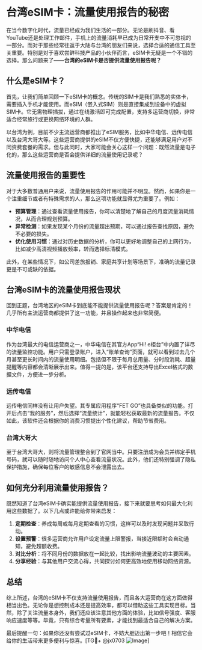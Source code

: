 # 台湾eSIM卡：流量使用报告的秘密

在当今数字化时代，流量已经成为我们生活的一部分。无论是刷抖音、看YouTube还是处理工作邮件，手机上的流量消耗早已成为日常开支中不可忽视的一部分。而对于那些经常往返于大陆与台湾的朋友们来说，选择合适的通信工具至关重要。特别是对于喜欢尝鲜科技产品的小伙伴而言，eSIM卡无疑是一个不错的选择。那么问题来了——**台湾的eSIM卡是否提供流量使用报告呢？**

## 什么是eSIM卡？

首先，让我们简单回顾一下eSIM卡的概念。传统的SIM卡是我们熟悉的实体卡，需要插入手机才能使用。而eSIM（嵌入式SIM）则是直接集成到设备中的虚拟SIM卡。它无需物理插拔，通过在线激活即可完成配置，支持多运营商切换，非常适合经常旅行或更换网络环境的人群。

以台湾为例，目前不少主流运营商都推出了eSIM服务，比如中华电信、远传电信以及台湾大哥大等。这些运营商提供的eSIM不仅方便快捷，还能够满足用户对不同资费套餐的需求。但与此同时，大家可能会关心这样一个问题：既然流量是电子化的，那么这些运营商是否会提供详细的流量使用记录呢？

## 流量使用报告的重要性

对于大多数普通用户来说，流量使用报告的作用可能并不明显。然而，如果你是一个注重细节或者有特殊需求的人，那么这项功能就显得尤为重要了。例如：

- **预算管理**：通过查看流量使用报告，你可以清楚地了解自己的月度流量消耗情况，从而合理规划预算。
- **异常检测**：如果发现某个月份的流量超出预期，可以通过报告查找原因，避免不必要的损失。
- **优化使用习惯**：通过对历史数据的分析，你可以更好地调整自己的上网行为，比如减少高清视频播放频率，转而选择标清模式。

此外，在某些情况下，如公司差旅报销、家庭共享计划等场景下，准确的流量记录更是不可或缺的依据。

## 台湾eSIM卡的流量使用报告现状

回到正题，台湾地区的eSIM卡到底能不能提供流量使用报告呢？答案是肯定的！几乎所有主流运营商都提供了这一功能，并且操作起来也非常简便。

### 中华电信

作为台湾最大的电信运营商之一，中华电信在其官方App“Hi! e柜台”中内置了详尽的流量监控功能。用户只需登录账户，进入“账单查询”页面，就可以看到过去几个月甚至更长时间内的流量使用明细。包括但不限于每月总用量、分时段消耗、超量提醒等内容都会清晰展示出来。值得一提的是，该平台还支持导出Excel格式的数据文件，方便进一步分析。

### 远传电信

远传电信同样没有让用户失望。其专属应用程序“FET GO”也具备类似的功能。打开后点击“我的服务”，然后选择“流量统计”，就能轻松获取最新的流量报告。不仅如此，该软件还会根据你的消费习惯提出个性化建议，帮助节省费用。

### 台湾大哥大

至于台湾大哥大，则将流量管理整合到了官网当中。只要注册成为会员并绑定手机号码，就可以随时随地访问个人中心查看流量状况。此外，他们还特别强调了隐私保护措施，确保每位客户的敏感信息不会泄露出去。

## 如何充分利用流量使用报告？

既然知道了台湾eSIM卡确实能提供流量使用报告，接下来就要思考如何最大化利用这些数据了。以下几点或许能给你带来启发：

1. **定期检查**：养成每周或每月定期查看的习惯，这样可以及时发现问题并采取行动。
2. **设置预警**：很多运营商允许用户设定流量上限警报，当接近限额时会自动通知，避免超额收费。
3. **对比分析**：将不同月份的数据放在一起比较，找出影响流量波动的主要因素。
4. **分享经验**：与其他用户交流心得，共同探讨如何更高效地使用移动网络资源。

## 总结

综上所述，台湾的eSIM卡不仅支持流量使用报告，而且各大运营商在这方面做得相当出色。无论你是想控制成本还是提高效率，都可以借助这些工具实现目标。当然，除了关注流量本身外，我们还应该注意其他方面的体验，比如信号强度、客服响应速度等等。毕竟，只有综合考量所有要素，才能找到最适合自己的解决方案。

最后提醒一句：如果你还没有尝试过eSIM卡，不妨大胆迈出第一步吧！相信它会给你的生活带来更多便利与惊喜。[TG💪+ @jx0703 ![Image](https://github.com/user-attachments/assets/dbca1d08-cadb-493c-b0ec-ad6f7a83f270)]